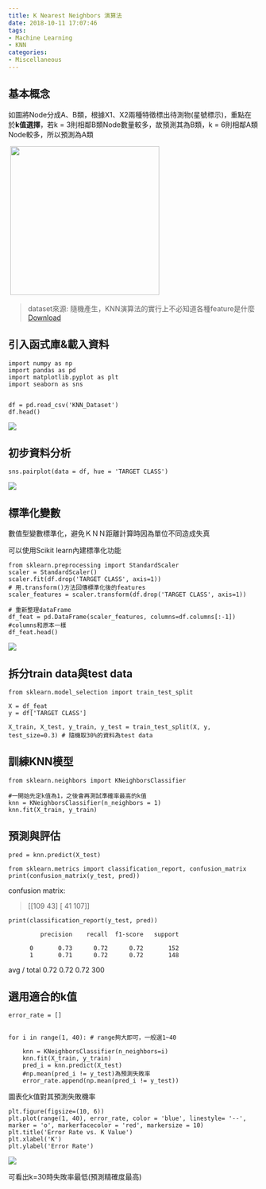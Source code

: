 ```yaml
---
title: K Nearest Neighbors 演算法
date: 2018-10-11 17:07:46
tags:
- Machine Learning
- KNN
categories:
- Miscellaneous
---
```





## 基本概念

如圖將Node分成A、B類，根據X1、X2兩種特徵標出待測物(星號標示)，重點在於**k值選擇**，若k = 3則相鄰B類Node數量較多，故預測其為B類，k = 6則相鄰A類Node較多，所以預測為A類

![]()
<img height = '300' src = 'https://i.imgur.com/nXHMFUL.png'/>

> dataset來源: 隨機產生，KNN演算法的實行上不必知道各種feature是什麼 
> [Download](https://drive.google.com/file/d/1QLAM-oArV21zE11WBGzt4H1sxswSHg_p/view?usp=sharing)

## 引入函式庫&載入資料

```python=
import numpy as np
import pandas as pd
import matplotlib.pyplot as plt
import seaborn as sns


df = pd.read_csv('KNN_Dataset')
df.head()
```
<!-- more -->
![](https://i.imgur.com/GvXXIwL.png)


## 初步資料分析

```python=
sns.pairplot(data = df, hue = 'TARGET CLASS')
```

![](https://i.imgur.com/63z7Jxj.jpg)

## 標準化變數

數值型變數標準化，避免ＫＮＮ距離計算時因為單位不同造成失真

可以使用Scikit learn內建標準化功能


```python=
from sklearn.preprocessing import StandardScaler
scaler = StandardScaler()
scaler.fit(df.drop('TARGET CLASS', axis=1)) 
# 用.transform()方法回傳標準化後的features
scaler_features = scaler.transform(df.drop('TARGET CLASS', axis=1))

# 重新整理dataFrame
df_feat = pd.DataFrame(scaler_features, columns=df.columns[:-1]) #columns和原本一樣
df_feat.head()
```

![](https://i.imgur.com/4UadedD.png)


## 拆分train data與test data

```python=
from sklearn.model_selection import train_test_split

X = df_feat
y = df['TARGET CLASS']

X_train, X_test, y_train, y_test = train_test_split(X, y, test_size=0.3) # 隨機取30%的資料為test data
```

## 訓練KNN模型


```python=
from sklearn.neighbors import KNeighborsClassifier

#一開始先定k值為1，之後會再測試準確率最高的k值
knn = KNeighborsClassifier(n_neighbors = 1)
knn.fit(X_train, y_train)
```

## 預測與評估

```python=
pred = knn.predict(X_test)

from sklearn.metrics import classification_report, confusion_matrix
print(confusion_matrix(y_test, pred))
```
confusion matrix:
>  [[109  43]
>  [ 41 107]]
 
```python=
print(classification_report(y_test, pred))
```

             precision    recall  f1-score   support

          0       0.73      0.72      0.72       152
          1       0.71      0.72      0.72       148

avg / total       0.72      0.72      0.72       300

## 選用適合的k值

```python=
error_rate = []


for i in range(1, 40): # range夠大即可，一般選1~40 
    
    knn = KNeighborsClassifier(n_neighbors=i)
    knn.fit(X_train, y_train)
    pred_i = knn.predict(X_test)
    #np.mean(pred_i != y_test)為預測失敗率
    error_rate.append(np.mean(pred_i != y_test))
```

圖表化k值對其預測失敗機率

```python=
plt.figure(figsize=(10, 6))
plt.plot(range(1, 40), error_rate, color = 'blue', linestyle= '--', marker = 'o', markerfacecolor = 'red', markersize = 10)
plt.title('Error Rate vs. K Value')
plt.xlabel('K')
plt.ylabel('Error Rate')
```
![](https://i.imgur.com/SGDIlWa.png)

可看出k=30時失敗率最低(預測精確度最高)
